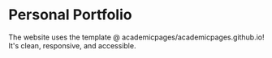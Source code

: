# Personal Portfolio

The website uses the template @ academicpages/academicpages.github.io! It's clean, responsive, and accessible. 
